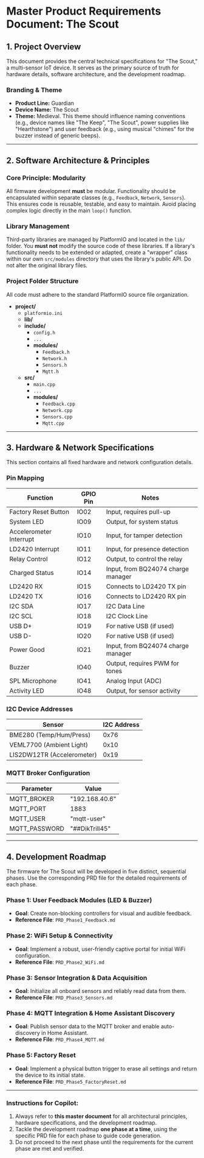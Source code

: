 # Master Product Requirements Document: The Scout

## 1. Project Overview

This document provides the central technical specifications for "The Scout," a multi-sensor IoT device. It serves as the primary source of truth for hardware details, software architecture, and the development roadmap.

### Branding & Theme
* **Product Line:** Guardian
* **Device Name:** The Scout
* **Theme:** Medieval. This theme should influence naming conventions (e.g., device names like "The Keep", "The Scout", power supplies like "Hearthstone") and user feedback (e.g., using musical "chimes" for the buzzer instead of generic beeps).

---

## 2. Software Architecture & Principles

### Core Principle: Modularity
All firmware development **must** be modular. Functionality should be encapsulated within separate classes (e.g., `Feedback`, `Network`, `Sensors`). This ensures code is reusable, testable, and easy to maintain. Avoid placing complex logic directly in the main `loop()` function.

### Library Management
Third-party libraries are managed by PlatformIO and located in the `lib/` folder. You **must not** modify the source code of these libraries. If a library's functionality needs to be extended or adapted, create a "wrapper" class within our own `src/modules` directory that uses the library's public API. Do not alter the original library files.

### Project Folder Structure
All code must adhere to the standard PlatformIO source file organization.

* **project/**
    * `platformio.ini`
    * **lib/**
    * **include/**
        * `config.h`
        * `...`
        * **modules/**
            * `Feedback.h`
            * `Network.h`
            * `Sensors.h`
            * `Mqtt.h`
    * **src/**
        * `main.cpp`
        * `...`
        * **modules/**
            * `Feedback.cpp`
            * `Network.cpp`
            * `Sensors.cpp`
            * `Mqtt.cpp`

---

## 3. Hardware & Network Specifications

This section contains all fixed hardware and network configuration details.

### Pin Mapping

| Function                  | GPIO Pin | Notes                               |
|---------------------------|----------|-------------------------------------|
| Factory Reset Button      | IO02     | Input, requires pull-up             |
| System LED                | IO09     | Output, for system status           |
| Accelerometer Interrupt   | IO10     | Input, for tamper detection         |
| LD2420 Interrupt          | IO11     | Input, for presence detection       |
| Relay Control             | IO12     | Output, to control the relay        |
| Charged Status            | IO14     | Input, from BQ24074 charge manager  |
| LD2420 RX                 | IO15     | Connects to LD2420 TX pin           |
| LD2420 TX                 | IO16     | Connects to LD2420 RX pin           |
| I2C SDA                   | IO17     | I2C Data Line                       |
| I2C SCL                   | IO18     | I2C Clock Line                      |
| USB D+                    | IO19     | For native USB (if used)            |
| USB D-                    | IO20     | For native USB (if used)            |
| Power Good                | IO21     | Input, from BQ24074 charge manager  |
| Buzzer                    | IO40     | Output, requires PWM for tones      |
| SPL Microphone            | IO41     | Analog Input (ADC)                  |
| Activity LED              | IO48     | Output, for sensor activity         |

### I2C Device Addresses

| Sensor                    | I2C Address |
|---------------------------|-------------|
| BME280 (Temp/Hum/Press)   | 0x76        |
| VEML7700 (Ambient Light)  | 0x10        |
| LIS2DW12TR (Accelerometer)| 0x19        |

### MQTT Broker Configuration

| Parameter        | Value              |
|------------------|--------------------|
| MQTT_BROKER      | "192.168.40.6"     |
| MQTT_PORT        | 1883               |
| MQTT_USER        | "mqtt-user"        |
| MQTT_PASSWORD    | "##DikTrill45"     |

---

## 4. Development Roadmap

The firmware for The Scout will be developed in five distinct, sequential phases. Use the corresponding PRD file for the detailed requirements of each phase.

### Phase 1: User Feedback Modules (LED & Buzzer)
* **Goal**: Create non-blocking controllers for visual and audible feedback.
* **Reference File**: `PRD_Phase1_Feedback.md`

### Phase 2: WiFi Setup & Connectivity
* **Goal**: Implement a robust, user-friendly captive portal for initial WiFi configuration.
* **Reference File**: `PRD_Phase2_WiFi.md`

### Phase 3: Sensor Integration & Data Acquisition
* **Goal**: Initialize all onboard sensors and reliably read data from them.
* **Reference File**: `PRD_Phase3_Sensors.md`

### Phase 4: MQTT Integration & Home Assistant Discovery
* **Goal**: Publish sensor data to the MQTT broker and enable auto-discovery in Home Assistant.
* **Reference File**: `PRD_Phase4_MQTT.md`

### Phase 5: Factory Reset
* **Goal**: Implement a physical button trigger to erase all settings and return the device to its initial state.
* **Reference File**: `PRD_Phase5_FactoryReset.md`

---

### Instructions for Copilot:
1.  Always refer to **this master document** for all architectural principles, hardware specifications, and the development roadmap.
2.  Tackle the development roadmap **one phase at a time**, using the specific PRD file for each phase to guide code generation.
3.  Do not proceed to the next phase until the requirements for the current phase are met and verified.